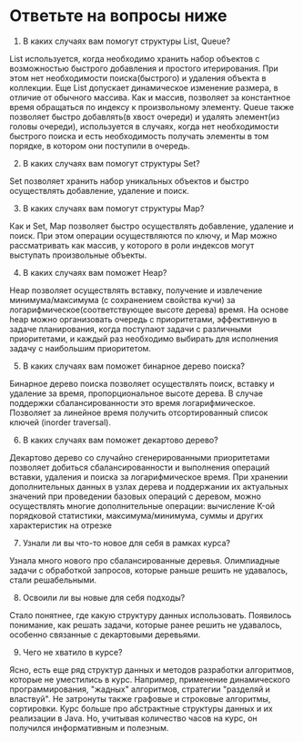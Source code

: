 # Ответьте на вопросы ниже

1. В каких случаях вам помогут структуры List, Queue?

List используется, когда необходимо хранить набор объектов с возможностью быстрого добавления и простого итерирования.
При этом нет необходимости поиска(быстрого) и удаления объекта в коллекции. Еще List допускает динамическое изменение 
размера, в отличие от обычного массива. Как и массив, позволяет за константное время обращаться по индексу к
произвольному элементу.
Queue также позволяет быстро добавлять(в хвост очереди) и удалять элемент(из головы очереди), используется в случаях,
когда нет необходимости быстрого поиска и есть необходимость получать элементы в том порядке, в котором они поступили
в очередь.

2. В каких случаях вам помогут структуры Set?

Set позволяет хранить набор уникальных объектов и быстро осуществлять добавление, удаление и поиск.

3. В каких случаях вам помогут структуры Map?

Как и Set, Map позволяет быстро осуществлять добавление, удаление и поиск. При этом операции осуществляются по ключу, и
Map можно рассматривать как массив, у которого в роли индексов могут выступать произвольные объекты.

4. В каких случаях вам поможет Heap?

Heap позволяет осуществлять вставку, получение и извлечение минимума/максимума (с сохранением свойства кучи) за 
логарифмическое(соответствующее высоте дерева) время. На основе heap можно организовать очередь с приоритетами, 
эффективную в задаче планирования, когда поступают задачи с различными приоритетами, и каждый раз необходимо выбирать 
для исполнения задачу с наибольшим приоритетом. 

5. В каких случаях вам поможет бинарное дерево поиска?

Бинарное дерево поиска позволяет осуществлять поиск, вставку и удаление за время, пропорциональное высоте дерева. В случае
поддержки сбалансированности это время логарифмическое. Позволяет за линейное время получить отсортированный список 
ключей (inorder traversal).

6. В каких случаях вам поможет декартово дерево?

Декартово дерево со случайно сгенерированными приоритетами позволяет добиться сбалансированности и выполнения операций
вставки, удаления и поиска за логарифмическое время. При хранении дополнительных данных в узлах дерева и поддержании их
актуальных значений при проведении базовых операций с деревом, можно осуществлять многие дополнительные операции:
вычисление K-ой порядковой статистики, максимума/минимума, cуммы и других характеристик на отрезке

7. Узнали ли вы что-то новое для себя в рамках курса?

Узнала много нового про сбалансированные деревья. Олимпиадные задачи с обработкой запросов, которые раньше решить не 
удавалось, стали решабельными. 

8. Освоили ли вы новые для себя подходы?

 Стало понятнее, где какую структуру данных использовать. Появилось понимание, как решать задачи, которые ранее решить
 не удавалось, особенно связанные с декартовыми деревьями.

9. Чего не хватило в курсе?

Ясно, есть еще ряд структур данных и методов разработки алгоритмов, которые не уместились в курс. Например, применение
динамического программирования, "жадных" алгоритмов, стратегии "разделяй и властвуй". Не затронуты также графовые и 
строковые алгоритмы, сортировки. Курс больше про абстрактные структуры данных и их реализации в Java. Но,
учитывая количество часов на курс, он получился информативным и полезным.